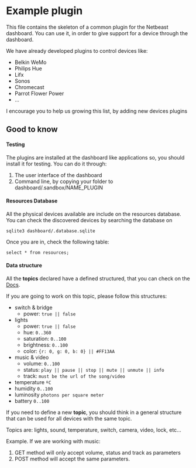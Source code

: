 # Example plugin

This file contains the skeleton of a common plugin for the Netbeast dashboard.
You can use it, in order to give support for a device through the dashboard.

We have already developed plugins to control devices like:
* Belkin WeMo
* Philips Hue
* Lifx
* Sonos
* Chromecast
* Parrot Flower Power
* ...

I encourage you to help us growing this list, by adding new devices plugins

## Good to know

#### Testing

The plugins are installed at the dashboard like applications so, you should
install it for testing. You can do it through:
 1. The user interface of the dashboard
 2. Command line, by copying your folder to dashboard/.sandbox/NAME_PLUGIN


#### Resources Database

All the physical devices available are include on the resources database.
You can check the discovered devices by searching the database on

`sqlite3 dashboard/.database.sqlite`

Once you are in, check the following table:

`select * from resources;`

#### Data structure

All the **topics** declared have a defined structured, that you can check on the [Docs](http://docs.netbeast.co/chapters/api_reference/methods.html).

If you are going to work on this topic, please follow this structures:
* switch & bridge
    * power:  `true || false`
* lights
    * power:    `true || false`
    * hue:           `0..360`
    * saturation:    `0..100`
    * brightness:    `0..100`
    * color: `{r: 0, g: 0, b: 0} || #FF13AA`
* music & video
    * volume:       `0..100`
    * status:       `play || pause || stop || mute || unmute || info`
    * track:        `must be the url of the song/video`
* temperature       `ºC`
* humidity          `0..100`
* luminosity        `photons per square meter`
* battery           `0..100`

If you need to define a new **topic**, you should think in a general structure that can be
used for all devices with the same topic.

Topics are: lights, sound, temperature, switch, camera, video, lock, etc...

Example. If we are working with music:
1. GET method will only accept volume, status and track as parameters
2. POST method will accept the same parameters.
